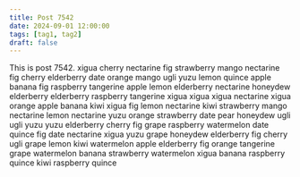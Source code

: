 ```yaml
---
title: Post 7542
date: 2024-09-01 12:00:00
tags: [tag1, tag2]
draft: false
---
```

This is post 7542.
xigua
cherry
nectarine
fig
strawberry
mango
nectarine
fig
cherry
elderberry
date
orange
mango
ugli
yuzu
lemon
quince
apple
banana
fig
raspberry
tangerine
apple
lemon
elderberry
nectarine
honeydew
elderberry
elderberry
raspberry
tangerine
xigua
xigua
xigua
nectarine
xigua
orange
apple
banana
kiwi
xigua
fig
lemon
nectarine
kiwi
strawberry
mango
nectarine
lemon
nectarine
yuzu
orange
strawberry
date
pear
honeydew
ugli
ugli
yuzu
yuzu
elderberry
cherry
fig
grape
raspberry
watermelon
date
quince
fig
date
nectarine
xigua
yuzu
grape
honeydew
elderberry
fig
cherry
ugli
grape
lemon
kiwi
watermelon
apple
elderberry
fig
orange
tangerine
grape
watermelon
banana
strawberry
watermelon
xigua
banana
raspberry
quince
kiwi
raspberry
quince
